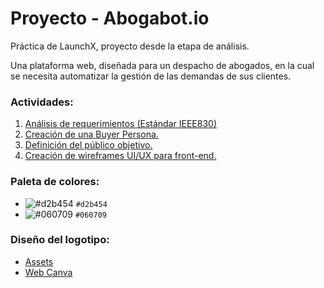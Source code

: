  # Proyecto - Abogabot.io
 
 Práctica de LaunchX, proyecto desde la etapa de análisis.
 
 Una plataforma web, diseñada para un despacho de abogados, en la cual se necesita automatizar la gestión de las demandas de sus clientes.
 
 
 ### Actividades:
 1. [Análisis de requerimientos (Estándar IEEE830) ](requirements/01_ERS_Abogabot.pdf)
 2. [Creación de una Buyer Persona.](requirements/02_BuyerPersona_PradoAbogado.pdf)
 3. [Definición del público objetivo.](requirements/03_TargetAudience.pdf)
 4. [Creación de wireframes UI/UX para front-end.](requirements/Wireframes)

### Paleta de colores:
- ![#d2b454](https://via.placeholder.com/15/d2b454/000000?text=+) `#d2b454`
- ![#060709](https://via.placeholder.com/15/060709/000000?text=+) `#060709`

### Diseño del logotipo:
- [Assets](Assets\img\png)
- [Web Canva](https://www.canva.com/)
